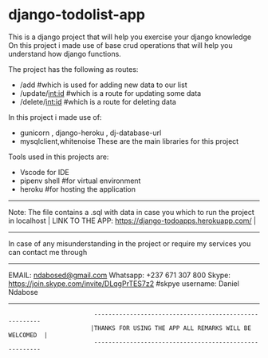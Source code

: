 # django-todolist-app
This is a django project that will help you exercise your django knowledge
On this project i made use of base crud operations that will help you
understand how django functions.

The project has the following as routes:
  -  /add #which is used for adding new data to our list
  -  /update/<int:id> #which is a route for updating some data
  - /delete/<int:id> #which is a route for deleting data
  
In this project i made use of:
  - gunicorn , django-heroku , dj-database-url
  - mysqlclient,whitenoise
  These are the main libraries for this project
  
Tools used in this projects are:
  - Vscode for IDE
  - pipenv shell #for virtual environment
  - heroku #for hosting the application
  
 *******************************************************************************************
 Note: The file contains a .sql with data in case you which to run the project in localhost |
 LINK TO THE APP: https://django-todoapps.herokuapp.com/                                    |
 *******************************************************************************************
 
 In case of any misunderstanding in the project or require my services you can contact me through
 
 ************************************************************************************************
  EMAIL: ndabosed@gmail.com
  Whatsapp: +237 671 307 800
  Skype:  https://join.skype.com/invite/DLqgPrTES7z2    #skpye username: Daniel Ndabose
  ***********************************************************************************************
  
                            
                            -------------------------------------------------------
                           |THANKS FOR USING THE APP ALL REMARKS WILL BE WELCOMED  |
                            -------------------------------------------------------
